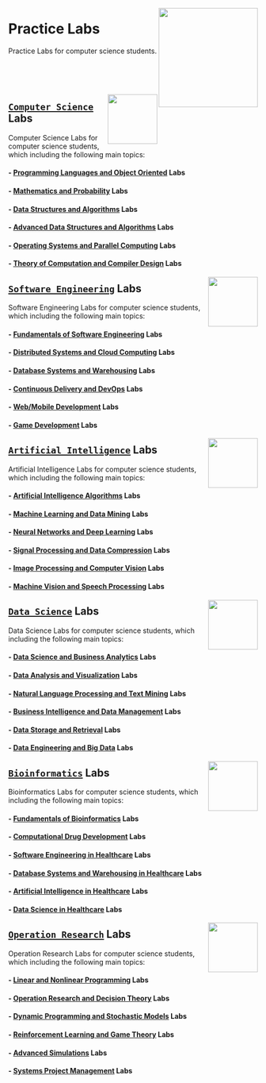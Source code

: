 <img align="right" width="200" src="https://github.com/cs-MohamedAyman/cs-MohamedAyman/blob/main/repos-logos/practice-labs.jpg"></img>

# Practice Labs
Practice Labs for computer science students.

<br><br><br>

<img align="right" width="100" height="100" src="https://github.com/cs-MohamedAyman/cs-MohamedAyman/blob/main/repos-logos/computer-science-department.jpg">

## [`Computer Science`](https://github.com/cs-MohamedAyman/Hands-On-Experience/blob/master/Practice-Labs/Computer-Science/README.md) Labs
Computer Science Labs for computer science students, which including the following main topics:

#### - [Programming Languages and Object Oriented](https://github.com/cs-MohamedAyman/Hands-On-Experience/blob/master/Practice-Labs/Computer-Science/README.md) Labs
#### - [Mathematics and Probability](https://github.com/cs-MohamedAyman/Hands-On-Experience/blob/master/Practice-Labs/Computer-Science/README.md) Labs
#### - [Data Structures and Algorithms](https://github.com/cs-MohamedAyman/Hands-On-Experience/blob/master/Practice-Labs/Computer-Science/README.md) Labs
#### - [Advanced Data Structures and Algorithms](https://github.com/cs-MohamedAyman/Hands-On-Experience/blob/master/Practice-Labs/Computer-Science/README.md) Labs
#### - [Operating Systems and Parallel Computing](https://github.com/cs-MohamedAyman/Hands-On-Experience/blob/master/Practice-Labs/Computer-Science/README.md) Labs
#### - [Theory of Computation and Compiler Design](https://github.com/cs-MohamedAyman/Hands-On-Experience/blob/master/Practice-Labs/Computer-Science/README.md) Labs

<img align="right" width="100" height="100" src="https://github.com/cs-MohamedAyman/cs-MohamedAyman/blob/main/repos-logos/software-engineering-department.jpg">

## [`Software Engineering`](https://github.com/cs-MohamedAyman/Hands-On-Experience/blob/master/Practice-Labs/Software-Engineering/README.md) Labs
Software Engineering Labs for computer science students, which including the following main topics:

#### - [Fundamentals of Software Engineering](https://github.com/cs-MohamedAyman/Hands-On-Experience/blob/master/Practice-Labs/Software-Engineering/README.md) Labs
#### - [Distributed Systems and Cloud Computing](https://github.com/cs-MohamedAyman/Hands-On-Experience/blob/master/Practice-Labs/Software-Engineering/README.md) Labs
#### - [Database Systems and Warehousing](https://github.com/cs-MohamedAyman/Hands-On-Experience/blob/master/Practice-Labs/Software-Engineering/README.md) Labs
#### - [Continuous Delivery and DevOps](https://github.com/cs-MohamedAyman/Hands-On-Experience/blob/master/Practice-Labs/Software-Engineering/README.md) Labs
#### - [Web/Mobile Development](https://github.com/cs-MohamedAyman/Hands-On-Experience/blob/master/Practice-Labs/Software-Engineering/README.md) Labs
#### - [Game Development](https://github.com/cs-MohamedAyman/Hands-On-Experience/blob/master/Practice-Labs/Software-Engineering/README.md) Labs

<img align="right" width="100" height="100" src="https://github.com/cs-MohamedAyman/cs-MohamedAyman/blob/main/repos-logos/artificial-intelligence-department.jpg">

## [`Artificial Intelligence`](https://github.com/cs-MohamedAyman/Hands-On-Experience/blob/master/Practice-Labs/Artificial-Intelligence/README.md) Labs
Artificial Intelligence Labs for computer science students, which including the following main topics:

#### - [Artificial Intelligence Algorithms](https://github.com/cs-MohamedAyman/Hands-On-Experience/blob/master/Practice-Labs/Artificial-Intelligence/README.md) Labs
#### - [Machine Learning and Data Mining](https://github.com/cs-MohamedAyman/Hands-On-Experience/blob/master/Practice-Labs/Artificial-Intelligence/README.md) Labs
#### - [Neural Networks and Deep Learning](https://github.com/cs-MohamedAyman/Hands-On-Experience/blob/master/Practice-Labs/Artificial-Intelligence/README.md) Labs
#### - [Signal Processing and Data Compression](https://github.com/cs-MohamedAyman/Hands-On-Experience/blob/master/Practice-Labs/Artificial-Intelligence/README.md) Labs
#### - [Image Processing and Computer Vision](https://github.com/cs-MohamedAyman/Hands-On-Experience/blob/master/Practice-Labs/Artificial-Intelligence/README.md) Labs
#### - [Machine Vision and Speech Processing](https://github.com/cs-MohamedAyman/Hands-On-Experience/blob/master/Practice-Labs/Artificial-Intelligence/README.md) Labs

<img align="right" width="100" height="100" src="https://github.com/cs-MohamedAyman/cs-MohamedAyman/blob/main/repos-logos/data-science-department.jpg">

## [`Data Science`](https://github.com/cs-MohamedAyman/Hands-On-Experience/blob/master/Practice-Labs/Data-Science/README.md) Labs
Data Science Labs for computer science students, which including the following main topics:

#### - [Data Science and Business Analytics](https://github.com/cs-MohamedAyman/Hands-On-Experience/blob/master/Practice-Labs/Data-Science/README.md) Labs
#### - [Data Analysis and Visualization](https://github.com/cs-MohamedAyman/Hands-On-Experience/blob/master/Practice-Labs/Data-Science/README.md) Labs
#### - [Natural Language Processing and Text Mining](https://github.com/cs-MohamedAyman/Hands-On-Experience/blob/master/Practice-Labs/Data-Science/README.md) Labs
#### - [Business Intelligence and Data Management](https://github.com/cs-MohamedAyman/Hands-On-Experience/blob/master/Practice-Labs/Data-Science/README.md) Labs
#### - [Data Storage and Retrieval](https://github.com/cs-MohamedAyman/Hands-On-Experience/blob/master/Practice-Labs/Data-Science/README.md) Labs
#### - [Data Engineering and Big Data](https://github.com/cs-MohamedAyman/Hands-On-Experience/blob/master/Practice-Labs/Data-Science/README.md) Labs

<img align="right" width="100" height="100" src="https://github.com/cs-MohamedAyman/cs-MohamedAyman/blob/main/repos-logos/bioinformatics-department.jpg">

## [`Bioinformatics`](https://github.com/cs-MohamedAyman/Hands-On-Experience/blob/master/Practice-Labs/Bioinformatics/README.md) Labs
Bioinformatics Labs for computer science students, which including the following main topics:

#### - [Fundamentals of Bioinformatics](https://github.com/cs-MohamedAyman/Hands-On-Experience/blob/master/Practice-Labs/Bioinformatics/README.md) Labs
#### - [Computational Drug Development](https://github.com/cs-MohamedAyman/Hands-On-Experience/blob/master/Practice-Labs/Bioinformatics/README.md) Labs
#### - [Software Engineering in Healthcare](https://github.com/cs-MohamedAyman/Hands-On-Experience/blob/master/Practice-Labs/Bioinformatics/README.md) Labs
#### - [Database Systems and Warehousing in Healthcare](https://github.com/cs-MohamedAyman/Hands-On-Experience/blob/master/Practice-Labs/Bioinformatics/README.md) Labs
#### - [Artificial Intelligence in Healthcare](https://github.com/cs-MohamedAyman/Hands-On-Experience/blob/master/Practice-Labs/Bioinformatics/README.md) Labs
#### - [Data Science in Healthcare](https://github.com/cs-MohamedAyman/Hands-On-Experience/blob/master/Practice-Labs/Bioinformatics/README.md) Labs

<img align="right" width="100" height="100" src="https://github.com/cs-MohamedAyman/cs-MohamedAyman/blob/main/repos-logos/operation-research-department.jpg">

## [`Operation Research`](https://github.com/cs-MohamedAyman/Hands-On-Experience/blob/master/Practice-Labs/Operation-Research/README.md) Labs
Operation Research Labs for computer science students, which including the following main topics:

#### - [Linear and Nonlinear Programming](https://github.com/cs-MohamedAyman/Hands-On-Experience/blob/master/Practice-Labs/Operation-Research/README.md) Labs
#### - [Operation Research and Decision Theory](https://github.com/cs-MohamedAyman/Hands-On-Experience/blob/master/Practice-Labs/Operation-Research/README.md) Labs
#### - [Dynamic Programming and Stochastic Models](https://github.com/cs-MohamedAyman/Hands-On-Experience/blob/master/Practice-Labs/Operation-Research/README.md) Labs
#### - [Reinforcement Learning and Game Theory](https://github.com/cs-MohamedAyman/Hands-On-Experience/blob/master/Practice-Labs/Operation-Research/README.md) Labs
#### - [Advanced Simulations](https://github.com/cs-MohamedAyman/Hands-On-Experience/blob/master/Practice-Labs/Operation-Research/README.md) Labs
#### - [Systems Project Management](https://github.com/cs-MohamedAyman/Hands-On-Experience/blob/master/Practice-Labs/Operation-Research/README.md) Labs
